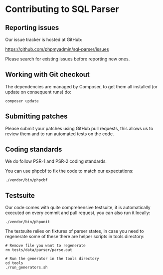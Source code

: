 # Contributing to SQL Parser

## Reporting issues

Our issue tracker is hosted at GitHub:

https://github.com/phpmyadmin/sql-parser/issues

Please search for existing issues before reporting new ones.

## Working with Git checkout

The dependencies are managed by Composer, to get them all installed (or update
on consequent runs) do:

```
composer update
```

## Submitting patches

Please submit your patches using GitHub pull requests, this allows us to review
them and to run automated tests on the code.

## Coding standards

We do follow PSR-1 and PSR-2 coding standards.

You can use phpcbf to fix the code to match our expectations:

```
./vendor/bin/phpcbf
```

## Testsuite

Our code comes with quite comprehensive testsuite, it is automatically executed
on every commit and pull request, you can also run it locally:

```
./vendor/bin/phpunit
```

The testsuite relies on fixtures of parser states, in case you need to
regenerate some of these there are helper scripts in tools directory:

```
# Remove file you want to regenerate
rm tests/data/parser/parse.out

# Run the generator in the tools directory
cd tools
./run_generators.sh
```
